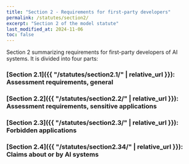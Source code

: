 ```yaml
---
title: "Section 2 - Requirements for first-party developers"
permalink: /statutes/section2/
excerpt: "Section 2 of the model statute"
last_modified_at: 2024-11-06
toc: false
---
```


Section 2 summarizing requirements for first-party developers of AI systems. It is divided into four parts:

### [Section 2.1]({{ "/statutes/section2.1/" | relative_url }}): Assessment requirements, general
### [Section 2.2]({{ "/statutes/section2.2/" | relative_url }}): Assessment requirements, sensitive applications
### [Section 2.3]({{ "/statutes/section2.3/" | relative_url }}): Forbidden applications
### [Section 2.4]({{ "/statutes/section2.34/" | relative_url }}): Claims about or by AI systems